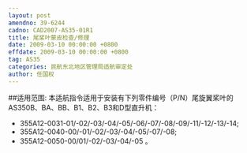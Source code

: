 ```yaml
---
layout: post
amendno: 39-6244
cadno: CAD2007-AS35-01R1
title: 尾桨叶蒙皮检查/修理
date: 2009-03-10 00:00:00 +0800
effdate: 2009-03-10 00:00:00 +0800
tag: AS35
categories: 民航东北地区管理局适航审定处
author: 任国权
---
```


##适用范围:
本适航指令适用于安装有下列零件编号（P/N）尾旋翼桨叶的 AS350B、BA、BB、B1、B2、B3和D型直升机：
- 355A12-0031-01/-02/-03/-04/-05/-06/-07/-08/-09/-11/-12/-13/-14;
- 355A12-0040-00/-01/-02/-03/-04/-05/-07/-08;
- 355A12-0050-00/01/-02/-03/-04/-05 。

